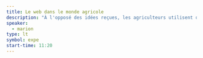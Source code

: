 ```yaml
---
title: Le web dans le monde agricole
description: "À l'opposé des idées reçues, les agriculteurs utilisent de nombreuses applications web pour faciliter leur quotidien et il reste encore de nombreux besoins couvrir… <em>l'ageekculture</em> a besoin de vous !"
speaker:
  - marion
type: lt
symbol: expe
start-time: 11:20
---
```

